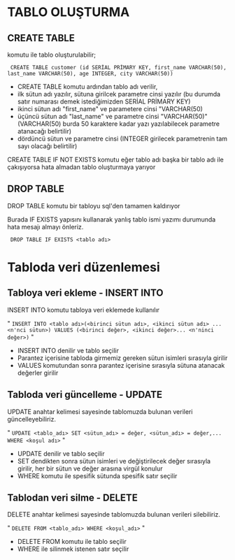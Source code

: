 # TABLO OLUŞTURMA

## CREATE TABLE 

komutu ile tablo oluşturulabilir; 

 ` CREATE TABLE customer (id SERİAL PRİMARY KEY, first_name VARCHAR(50), last_name VARCHAR(50), age INTEGER, city VARCHAR(50))`

* CREATE TABLE komutu ardından tablo adı verilir,
* ilk sütun adı yazılır, sütuna girilcek parametre cinsi yazılır (bu durumda satır numarası demek istediğimizden SERİAL PRİMARY KEY)
* ikinci sütun adı "first_name" ve parametere cinsi "VARCHAR(50)
* üçüncü sütun adı "last_name" ve parametre cinsi "VARCHAR(50)"(VARCHAR(50) burda 50 karaktere kadar yazı yazılabilecek parametre atanacağı belirtilir)
* dördüncü sütun ve parametre cinsi (INTEGER girilecek parametrenin tam sayı olacağı belirtilir)

CREATE TABLE IF NOT EXISTS komutu eğer tablo adı başka bir tablo adı ile çakışıyorsa hata almadan tablo oluşturmaya yarıyor

## DROP TABLE

DROP TABLE komutu bir tabloyu sql'den tamamen kaldırıyor

Burada IF EXISTS yapısını kullanarak yanlış tablo ismi yazımı durumunda hata mesajı almayı önleriz.

` DROP TABLE IF EXISTS <tablo adı>`

# Tabloda veri düzenlemesi

## Tabloya veri ekleme - INSERT INTO

INSERT INTO komutu tabloya veri eklemede kullanılır

" ` INSERT INTO <tablo adı>(<birinci sütun adı>, <ikinci sütun adı> ... <n'nci sütun>) VALUES (<birinci değer>, <ikinci değer>... <n'ninci değer>) ` "

* INSERT INTO denilir ve tablo seçilir
* Parantez içerisine tabloda girmemiz gereken sütun isimleri sırasıyla girilir
* VALUES komutundan sonra parantez içerisine sırasıyla sütuna atanacak değerler girilir


## Tabloda veri güncelleme - UPDATE

UPDATE anahtar kelimesi sayesinde tablomuzda bulunan verileri güncelleyebiliriz.

" `UPDATE <tablo_adı> SET <sütun_adı> = değer, <sütun_adı> = değer,... WHERE <koşul adı>` "


* UPDATE denilir ve tablo seçilir
* SET dendikten sonra sütun isimleri ve değiştirilecek değer sırasıyla girilir, her bir sütun ve değer arasına virgül konulur
* WHERE komutu ile spesifik sütunda spesifik satır seçilir


## Tablodan veri silme - DELETE

DELETE anahtar kelimesi sayesinde tablomuzda bulunan verileri silebiliriz.

" `DELETE FROM <tablo_adı> WHERE <koşul_adı>` "

* DELETE FROM komutu ile tablo seçilir
* WHERE ile silinmek istenen satır seçilir